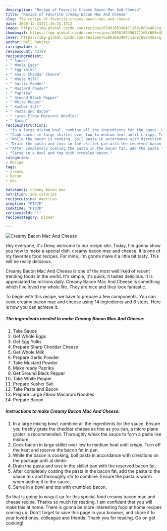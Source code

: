 ```yaml
---
description: "Recipe of Favorite Creamy Bacon Mac And Cheese"
title: "Recipe of Favorite Creamy Bacon Mac And Cheese"
slug: 799-recipe-of-favorite-creamy-bacon-mac-and-cheese
date: 2020-12-31T11:16:24.151Z
image: https://img-global.cpcdn.com/recipes/6590109390471168/680x482cq70/creamy-bacon-mac-and-cheese-recipe-main-photo.jpg
thumbnail: https://img-global.cpcdn.com/recipes/6590109390471168/680x482cq70/creamy-bacon-mac-and-cheese-recipe-main-photo.jpg
cover: https://img-global.cpcdn.com/recipes/6590109390471168/680x482cq70/creamy-bacon-mac-and-cheese-recipe-main-photo.jpg
author: Nell Ramirez
ratingvalue: 4
reviewcount: 42389
recipeingredient:
- " Sauce"
- " Whole Eggs"
- " Egg Yolks"
- " Sharp Cheddar Cheese"
- " Whole Milk"
- " Garlic Powder"
- " Mustard Powder"
- " Paprika"
- " Ground Black Pepper"
- " White Pepper"
- " Kosher Salt"
- " Pasta and Bacon"
- " Large Elbow Macaroni Noodles"
- " Bacon"
recipeinstructions:
- "In a large mixing bowl, combine all the ingredients for the sauce. Ensure you freshly grate the cheddar cheese as fine as you can, a micro plane grater is recommended. Thoroughly whisk the sauce to form a paste like mixture."
- "Cook bacon in large skillet over low to medium heat until crispy. Turn off the heat and reserve the bacon fat in pan."
- "While the bacon is cooking, boil pasta in accordance with directions on the package until al dente."
- "Drain the pasta and toss in the skillet pan with the reserved bacon fat."
- "After completely coating the pasta in the bacon fat, add the pasta to the sauce mix and thoroughly stir to combine. Ensure the pasta is warm when adding it to the sauce."
- "Serve in a bowl and top with crumbled bacon."
categories:
- Recipe
tags:
- creamy
- bacon
- mac

katakunci: creamy bacon mac 
nutrition: 200 calories
recipecuisine: American
preptime: "PT37M"
cooktime: "PT33M"
recipeyield: "1"
recipecategory: Dinner

---
```



![Creamy Bacon Mac And Cheese](https://img-global.cpcdn.com/recipes/6590109390471168/680x482cq70/creamy-bacon-mac-and-cheese-recipe-main-photo.jpg)

Hey everyone, it's Drew, welcome to our recipe site. Today, I'm gonna show you how to make a special dish, creamy bacon mac and cheese. It is one of my favorites food recipes. For mine, I'm gonna make it a little bit tasty. This will be really delicious.

Creamy Bacon Mac And Cheese is one of the most well liked of recent trending foods in the world. It's simple, it's quick, it tastes delicious. It is appreciated by millions daily. Creamy Bacon Mac And Cheese is something which I've loved my whole life. They are nice and they look fantastic.




To begin with this recipe, we have to prepare a few components. You can cook creamy bacon mac and cheese using 14 ingredients and 6 steps. Here is how you can achieve it.

<!--inarticleads1-->

##### The ingredients needed to make Creamy Bacon Mac And Cheese:

1. Take  Sauce
1. Get  Whole Eggs
1. Get  Egg Yolks
1. Prepare  Sharp Cheddar Cheese
1. Get  Whole Milk
1. Prepare  Garlic Powder
1. Take  Mustard Powder
1. Make ready  Paprika
1. Get  Ground Black Pepper
1. Take  White Pepper
1. Prepare  Kosher Salt
1. Take  Pasta and Bacon
1. Prepare  Large Elbow Macaroni Noodles
1. Prepare  Bacon




<!--inarticleads2-->

##### Instructions to make Creamy Bacon Mac And Cheese:

1. In a large mixing bowl, combine all the ingredients for the sauce. Ensure you freshly grate the cheddar cheese as fine as you can, a micro plane grater is recommended. Thoroughly whisk the sauce to form a paste like mixture.
1. Cook bacon in large skillet over low to medium heat until crispy. Turn off the heat and reserve the bacon fat in pan.
1. While the bacon is cooking, boil pasta in accordance with directions on the package until al dente.
1. Drain the pasta and toss in the skillet pan with the reserved bacon fat.
1. After completely coating the pasta in the bacon fat, add the pasta to the sauce mix and thoroughly stir to combine. Ensure the pasta is warm when adding it to the sauce.
1. Serve in a bowl and top with crumbled bacon.




So that is going to wrap it up for this special food creamy bacon mac and cheese recipe. Thanks so much for reading. I am confident that you will make this at home. There is gonna be more interesting food at home recipes coming up. Don't forget to save this page in your browser, and share it to your loved ones, colleague and friends. Thank you for reading. Go on get cooking!
